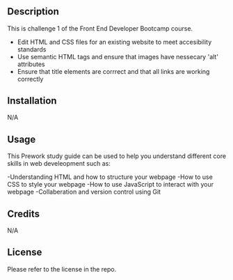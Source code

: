 # <Prework Study Guide Webpage>

## Description

This is challenge 1 of the Front End Developer Bootcamp course. 

- Edit HTML and CSS files for an existing website to meet accesibility standards
- Use semantic HTML tags and ensure that images have nessecary 'alt' attributes
- Ensure that title elements are corrrect and that all links are working correctly

## Installation

N/A

## Usage

This Prework study guide can be used to help you understand different core skills in web develeopment such as:

-Understanding HTML and how to structure your webpage
-How to use CSS to style your webpage
-How to use JavaScript to interact with your webpage
-Collaberation and version control using Git

## Credits

N/A

## License

Please refer to the license in the repo.



